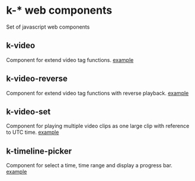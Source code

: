 # k-* web components
Set of javascript web components

## k-video
Component for extend video tag functions. [example](https://bigandrez.github.io/k/demo/k-video.html)

## k-video-reverse
Component for extend video tag functions with reverse playback. [example](https://bigandrez.github.io/k/demo/k-video-reverse.html)

## k-video-set
Component for playing multiple video clips as one large clip with reference to UTC time. [example](https://bigandrez.github.io/k/demo/k-video-set.html)

## k-timeline-picker
Component for select a time, time range and display a progress bar. [example](https://bigandrez.github.io/k/demo/k-timeline-picker.html)

